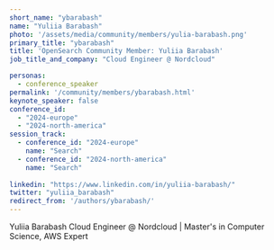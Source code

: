 ```yaml
---
short_name: "ybarabash"
name: "Yuliia Barabash"
photo: '/assets/media/community/members/yulia-barabash.png'
primary_title: "ybarabash"
title: 'OpenSearch Community Member: Yuliia Barabash'
job_title_and_company: "Cloud Engineer @ Nordcloud"

personas:
  - conference_speaker
permalink: '/community/members/ybarabash.html'
keynote_speaker: false
conference_id: 
  - "2024-europe"
  - "2024-north-america"
session_track: 
  - conference_id: "2024-europe"
    name: "Search"
  - conference_id: "2024-north-america"
    name: "Search"
    
linkedin: "https://www.linkedin.com/in/yuliia-barabash/" 
twitter: "yuliia_barabash"
redirect_from: '/authors/ybarabash/'
---
```

Yuliia Barabash
Cloud Engineer @ Nordcloud | Master's in Computer Science, AWS Expert